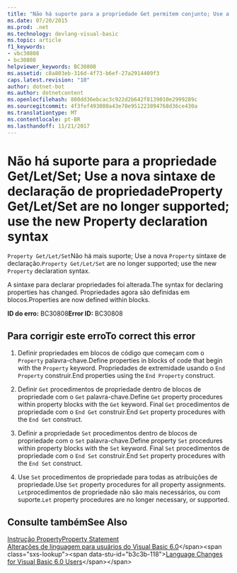 ```yaml
---
title: "Não há suporte para a propriedade Get permitem conjunto; Use a nova sintaxe de declaração de propriedade"
ms.date: 07/20/2015
ms.prod: .net
ms.technology: devlang-visual-basic
ms.topic: article
f1_keywords:
- vbc30808
- bc30808
helpviewer_keywords: BC30808
ms.assetid: c8a803eb-316d-4f73-b6ef-27a2914409f3
caps.latest.revision: "10"
author: dotnet-bot
ms.author: dotnetcontent
ms.openlocfilehash: 800dd36ebcac3c922d2b642f8139010e2999289c
ms.sourcegitcommit: 4f3fef493080a43e70e951223894768d36ce430a
ms.translationtype: MT
ms.contentlocale: pt-BR
ms.lasthandoff: 11/21/2017
---
```

# <a name="property-getletset-are-no-longer-supported-use-the-new-property-declaration-syntax"></a><span data-ttu-id="b3c3b-102">Não há suporte para a propriedade Get/Let/Set; Use a nova sintaxe de declaração de propriedade</span><span class="sxs-lookup"><span data-stu-id="b3c3b-102">Property Get/Let/Set are no longer supported; use the new Property declaration syntax</span></span>
<span data-ttu-id="b3c3b-103">`Property Get/Let/Set`Não há mais suporte; Use a nova `Property` sintaxe de declaração.</span><span class="sxs-lookup"><span data-stu-id="b3c3b-103">`Property Get/Let/Set` are no longer supported; use the new `Property` declaration syntax.</span></span>  
  
 <span data-ttu-id="b3c3b-104">A sintaxe para declarar propriedades foi alterada.</span><span class="sxs-lookup"><span data-stu-id="b3c3b-104">The syntax for declaring properties has changed.</span></span> <span data-ttu-id="b3c3b-105">Propriedades agora são definidas em blocos.</span><span class="sxs-lookup"><span data-stu-id="b3c3b-105">Properties are now defined within blocks.</span></span>  
  
 <span data-ttu-id="b3c3b-106">**ID do erro:** BC30808</span><span class="sxs-lookup"><span data-stu-id="b3c3b-106">**Error ID:** BC30808</span></span>  
  
## <a name="to-correct-this-error"></a><span data-ttu-id="b3c3b-107">Para corrigir este erro</span><span class="sxs-lookup"><span data-stu-id="b3c3b-107">To correct this error</span></span>  
  
1.  <span data-ttu-id="b3c3b-108">Definir propriedades em blocos de código que começam com o `Property` palavra-chave.</span><span class="sxs-lookup"><span data-stu-id="b3c3b-108">Define properties in blocks of code that begin with the `Property` keyword.</span></span> <span data-ttu-id="b3c3b-109">Propriedades de extremidade usando o `End Property` construir.</span><span class="sxs-lookup"><span data-stu-id="b3c3b-109">End properties using the `End Property` construct.</span></span>  
  
2.  <span data-ttu-id="b3c3b-110">Definir `Get` procedimentos de propriedade dentro de blocos de propriedade com o `Get` palavra-chave.</span><span class="sxs-lookup"><span data-stu-id="b3c3b-110">Define `Get` property procedures within property blocks with the `Get` keyword.</span></span> <span data-ttu-id="b3c3b-111">Final `Get` procedimentos de propriedade com o `End Get` construir.</span><span class="sxs-lookup"><span data-stu-id="b3c3b-111">End `Get` property procedures with the `End Get` construct.</span></span>  
  
3.  <span data-ttu-id="b3c3b-112">Definir a propriedade `Set` procedimentos dentro de blocos de propriedade com o `Set` palavra-chave.</span><span class="sxs-lookup"><span data-stu-id="b3c3b-112">Define property `Set` procedures within property blocks with the `Set` keyword.</span></span> <span data-ttu-id="b3c3b-113">Final `Set` procedimentos de propriedade com o `End Set` construir.</span><span class="sxs-lookup"><span data-stu-id="b3c3b-113">End `Set` property procedures with the `End Set` construct.</span></span>  
  
4.  <span data-ttu-id="b3c3b-114">Use `Set` procedimentos de propriedade para todas as atribuições de propriedade.</span><span class="sxs-lookup"><span data-stu-id="b3c3b-114">Use `Set` property procedures for all property assignments.</span></span> <span data-ttu-id="b3c3b-115">`Let`procedimentos de propriedade não são mais necessários, ou com suporte.</span><span class="sxs-lookup"><span data-stu-id="b3c3b-115">`Let` property procedures are no longer necessary, or supported.</span></span>  
  
## <a name="see-also"></a><span data-ttu-id="b3c3b-116">Consulte também</span><span class="sxs-lookup"><span data-stu-id="b3c3b-116">See Also</span></span>  
 [<span data-ttu-id="b3c3b-117">Instrução Property</span><span class="sxs-lookup"><span data-stu-id="b3c3b-117">Property Statement</span></span>](../../visual-basic/language-reference/statements/property-statement.md)  
 <span data-ttu-id="b3c3b-118">[Alterações de linguagem para usuários do Visual Basic 6.0](https://msdn.microsoft.com/library/skw8dhdd(v=vs.90).aspx)</span><span class="sxs-lookup"><span data-stu-id="b3c3b-118">[Language Changes for Visual Basic 6.0 Users](https://msdn.microsoft.com/library/skw8dhdd(v=vs.90).aspx)</span></span>
